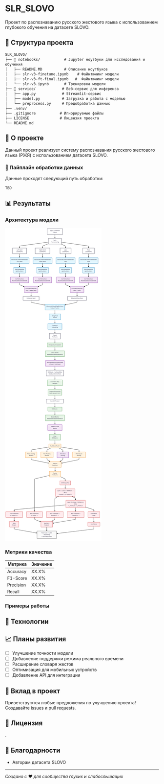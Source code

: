 # SLR_SLOVO

Проект по распознаванию русского жестового языка с использованием глубокого обучения на датасете SLOVO.

## 📁 Структура проекта

```
SLR_SLOVO/
├── 📓 notebooks/           # Jupyter ноутбуки для исследования и обучения
│   ├── README.MD          # Описание ноутбуков
│   ├── slr-v3-finetune.ipynb    # Файнтюнинг модели
│   ├── slr-v3-ft-final.ipynb   #  Файнтюнинг модели
│   └── slr-v3.ipynb       # Тренировка модели
├── 🔧 service/            # Веб-сервис для инференса
│   ├── app.py            # Streamlit-сервис
│   ├── model.py          # Загрузка и работа с моделью
│   └── preprocess.py     # Предобработка данных
├── .venv/             
├── .gitignore           # Игнорируемые файлы
├── LICENSE              # Лицензия проекта
└── README.md          
```

## 🎯 О проекте

Данный проект реализует систему распознавания русского жестового языка (РЖЯ) с использованием датасета SLOVO. 

### 🔄 Пайплайн обработки данных

Данные проходят следующий путь обработки:

```
TBD
```

## 📊 Результаты

### Архитектура модели

![](1.png)

### Метрики качества

| Метрика | Значение |
|---------|----------|
| Accuracy | XX.X% |
| F1-Score | XX.X% |
| Precision | XX.X% |
| Recall | XX.X% |

[//]: # "📈 Место для графиков обучения (loss, accuracy)"

### Примеры работы

[//]: # "🎥 Место для GIF/видео демонстрации работы системы"



## 🔧 Технологии


## 📈 Планы развития

- [ ] Улучшение точности модели
- [ ] Добавление поддержки режима реального времени
- [ ] Расширение словаря жестов
- [ ] Оптимизация для мобильных устройств
- [ ] Добавление API для интеграции

## 🤝 Вклад в проект

Приветствуются любые предложения по улучшению проекта! Создавайте issues и pull requests.

## 📄 Лицензия

.

## 🙏 Благодарности

- Авторам датасета SLOVO

---

*Создано с ❤️ для сообщества глухих и слабослышащих*